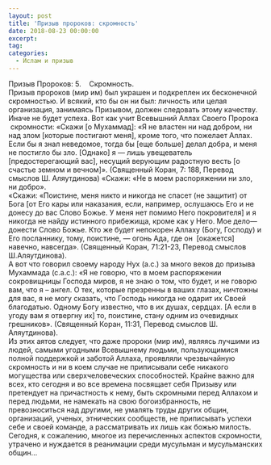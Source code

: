 ```yaml
---
layout: post
title: 'Призыв пророков: скромность'
date: 2018-08-23 00:00:00
excerpt:
tag:
categories:
  - Ислам и призыв
---
```


Призыв Пророков: 5. &nbsp; &nbsp;Скромность.<br>Призыв пророков (мир им) был украшен и подкреплен их бесконечной скромностью. И всякий, кто бы он ни был: личность или целая организация, занимаясь Призывом, должен следовать этому качеству. Иначе не будет успеха. Вот как учит Всевышний Аллах Своего Пророка &nbsp;скромности: &laquo;Скажи [о Мухаммад]: &laquo;Я не властен ни над добром, ни над злом [которые постигают меня], кроме того, что пожелает Аллах. Если бы я знал неведомое, тогда бы [еще больше] делал добра, и меня не постигло бы зло. [Однако] я — лишь увещеватель [предостерегающий вас], несущий верующим радостную весть [о счастье земном и вечном]&raquo;. (Священный Коран, 7: 188, Перевод смыслов Ш. Аляутдинова) &laquo;Скажи: &laquo;Не в моем распоряжении ни зло, ни добро&raquo;.<br>&laquo;Скажи: &laquo;Поистине, меня никто и никогда не спасет (не защитит) от Бога [от Его кары или наказания, если, например, ослушаюсь Его и не донесу до вас Слово Божье. У меня нет помимо Него покровителя] и я никогда не найду истинного прибежища, кроме как у Него. Мое дело— донести Слово Божье. Кто же будет непокорен Аллаху (Богу, Господу) и Его посланнику, тому, поистине, — огонь Ада, где он &nbsp;[окажется] навечно, навсегда&raquo;. (Священный Коран, 71:21-23, Перевод смыслов Ш.Аляутдинова).&nbsp;<br>А вот что говорил своему народу Нух (а.с.) за много веков до призыва Мухаммада (с.а.с.): &laquo;Я не говорю, что в моем распоряжении сокровищницы Господа миров, я не знаю о том, что будет, и не говорю вам, что я – ангел. О тех, которые презренны в ваших глазах, ничтожны для вас, я не могу сказать, что Господь никогда не одарит их Своей благодатью. Одному Богу известно, что в их душах, сердцах. [А если в угоду вам я отвергну их] то, поистине, стану одним из очевидных грешников&raquo;. (Священный Коран, 11:31, Перевод смыслов Ш. Аляутдинова).<br>Из этих аятов следует, что даже пророки (мир им), являясь лучшими из людей, самыми угодными Всевышнему людьми, пользующимися полной поддержкой и заботой Аллаха, проявляли чрезвычайную скромность и ни в коем случае не приписывали себе никакого могущества или сверхчеловеческих способностей. Крайне важно для всех, кто сегодня и во все времена посвящает себя Призыву или претендует на причастность к нему, быть скромными перед Аллахом и перед людьми, не намекать на свою богоизбранность, не превозноситься над другими, не умалять труды других общин, организаций, ученых, этнических сообществ, не приписывать успехи себе и своей команде, а рассматривать их лишь как божью милость. Сегодня, к сожалению, многое из перечисленных аспектов скромности, утрачено и нуждается в реанимации среди мусульман и мусульманских общин…
